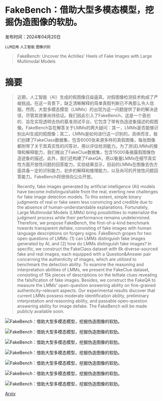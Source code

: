 # FakeBench：借助大型多模态模型，挖掘伪造图像的软肋。

发布时间：2024年04月20日

`LLM应用` `人工智能` `图像识别`

> FakeBench: Uncover the Achilles' Heels of Fake Images with Large Multimodal Models

# 摘要

> 近期，人工智能（AI）生成的假图像日益逼真，对假图像检测技术构成了严峻挑战。在这一背景下，缺乏清晰解释的简单真假判断已不再那么令人信服。然而，大型多模态模型（LMMs）的出现为这一问题提供了新的解决途径，尽管其效果尚待验证。我们因此引入了FakeBench，这是一个首创的、旨在实现透明去伪的基准测试平台，它包含了带有伪造迹象描述的假图像。FakeBench旨在解答关于LMMs的两大疑问：其一，LMMs是否能够识别出AI生成的假图像；其二，LMMs是如何进行这一识别的。具体而言，我们创建了FakeClass数据集，包含6000张来源多样的真假图像，每张图像都附带了关于其真实性的问答对，用以评估检测能力。为了测试LMMs的推理和解释能力，我们推出了FakeClue数据集，包含15000条揭露假图像伪造迹象的描述。此外，我们还构建了FakeQA，用以衡量LMMs在细节真实性方面开放性问题的回答能力。实验结果显示，目前的LMMs在图像去伪方面具备一定的识别能力，初步的解释和推理能力，以及尚可的开放性问题回答能力。FakeBench将很快向公众开放。

> Recently, fake images generated by artificial intelligence (AI) models have become indistinguishable from the real, exerting new challenges for fake image detection models. To this extent, simple binary judgments of real or fake seem less convincing and credible due to the absence of human-understandable explanations. Fortunately, Large Multimodal Models (LMMs) bring possibilities to materialize the judgment process while their performance remains undetermined. Therefore, we propose FakeBench, the first-of-a-kind benchmark towards transparent defake, consisting of fake images with human language descriptions on forgery signs. FakeBench gropes for two open questions of LMMs: (1) can LMMs distinguish fake images generated by AI, and (2) how do LMMs distinguish fake images? In specific, we construct the FakeClass dataset with 6k diverse-sourced fake and real images, each equipped with a Question&Answer pair concerning the authenticity of images, which are utilized to benchmark the detection ability. To examine the reasoning and interpretation abilities of LMMs, we present the FakeClue dataset, consisting of 15k pieces of descriptions on the telltale clues revealing the falsification of fake images. Besides, we construct the FakeQA to measure the LMMs' open-question answering ability on fine-grained authenticity-relevant aspects. Our experimental results discover that current LMMs possess moderate identification ability, preliminary interpretation and reasoning ability, and passable open-question answering ability for image defake. The FakeBench will be made publicly available soon.

![FakeBench：借助大型多模态模型，挖掘伪造图像的软肋。](../../..//opt/data/Projects/HuggingArxiv/paper_images/2404.13306/x1.png)

![FakeBench：借助大型多模态模型，挖掘伪造图像的软肋。](../../..//opt/data/Projects/HuggingArxiv/paper_images/2404.13306/x2.png)

![FakeBench：借助大型多模态模型，挖掘伪造图像的软肋。](../../..//opt/data/Projects/HuggingArxiv/paper_images/2404.13306/x3.png)

![FakeBench：借助大型多模态模型，挖掘伪造图像的软肋。](../../..//opt/data/Projects/HuggingArxiv/paper_images/2404.13306/x4.png)

![FakeBench：借助大型多模态模型，挖掘伪造图像的软肋。](../../..//opt/data/Projects/HuggingArxiv/paper_images/2404.13306/x5.png)

![FakeBench：借助大型多模态模型，挖掘伪造图像的软肋。](../../..//opt/data/Projects/HuggingArxiv/paper_images/2404.13306/x6.png)

![FakeBench：借助大型多模态模型，挖掘伪造图像的软肋。](../../..//opt/data/Projects/HuggingArxiv/paper_images/2404.13306/x7.png)

[Arxiv](https://arxiv.org/abs/2404.13306)